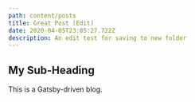 ```yaml
---
path: content/posts
title: Great Post (Edit)
date: 2020-04-05T23:05:27.722Z
description: An edit test for saving to new folder
---
```

## **My Sub-Heading**

This is a Gatsby-driven blog.